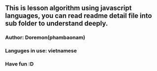 ## This is lesson algorithm using  javascript languages, you  can read readme detail file  into sub folder to understand deeply.
### Author: Doremon(phambaonam)
### Languges in use: vietnamese
###  Have fun :D